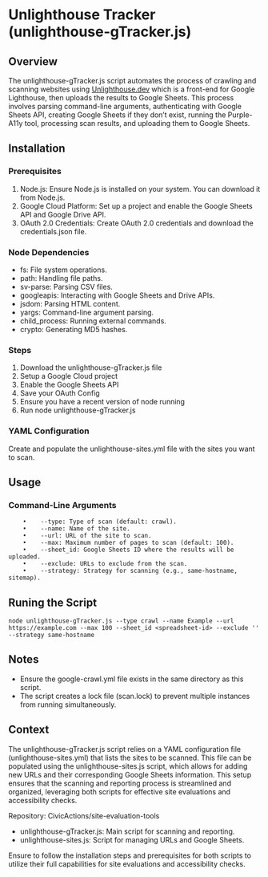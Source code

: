 # Unlighthouse Tracker (unlighthouse-gTracker.js)

## Overview

The unlighthouse-gTracker.js script automates the process of crawling and scanning websites using [Unlighthouse.dev](Unlighthouse.dev) which is a front-end for Google Lighthouse, then uploads the results to Google Sheets. This process involves parsing command-line arguments, authenticating with Google Sheets API, creating Google Sheets if they don’t exist, running the Purple-A11y tool, processing scan results, and uploading them to Google Sheets.

## Installation

### Prerequisites

1. Node.js: Ensure Node.js is installed on your system. You can download it from Node.js.
1. Google Cloud Platform: Set up a project and enable the Google Sheets API and Google Drive API.
1. OAuth 2.0 Credentials: Create OAuth 2.0 credentials and download the credentials.json file.

### Node Dependencies

* fs: File system operations.
* path: Handling file paths.
* sv-parse: Parsing CSV files.
* googleapis: Interacting with Google Sheets and Drive APIs.
* jsdom: Parsing HTML content.
* yargs: Command-line argument parsing.
* child_process: Running external commands.
* crypto: Generating MD5 hashes.

### Steps

1. Download the unlighthouse-gTracker.js file
1. Setup a Google Cloud project
1. Enable the Google Sheets API
1. Save your OAuth Config
1. Ensure you have a recent version of node running
1. Run node unlighthouse-gTracker.js

### YAML Configuration

Create and populate the unlighthouse-sites.yml file with the sites you want to scan.

## Usage

### Command-Line Arguments
```
	•	 --type: Type of scan (default: crawl).
	•	 --name: Name of the site.
	•	 --url: URL of the site to scan.
	•	 --max: Maximum number of pages to scan (default: 100).
	•	 --sheet_id: Google Sheets ID where the results will be uploaded.
	•	 --exclude: URLs to exclude from the scan.
	•	 --strategy: Strategy for scanning (e.g., same-hostname, sitemap).
```

## Runing the Script
`node unlighthouse-gTracker.js --type crawl --name Example --url https://example.com --max 100 --sheet_id <spreadsheet-id> --exclude '' --strategy same-hostname`

## Notes

* Ensure the google-crawl.yml file exists in the same directory as this script.
* The script creates a lock file (scan.lock) to prevent multiple instances from running simultaneously.

## Context 
The unlighthouse-gTracker.js script relies on a YAML configuration file (unlighthouse-sites.yml) that lists the sites to be scanned. This file can be populated using the unlighthouse-sites.js script, which allows for adding new URLs and their corresponding Google Sheets information. This setup ensures that the scanning and reporting process is streamlined and organized, leveraging both scripts for effective site evaluations and accessibility checks.

Repository: CivicActions/site-evaluation-tools

* unlighthouse-gTracker.js: Main script for scanning and reporting.
* unlighthouse-sites.js: Script for managing URLs and Google Sheets.

Ensure to follow the installation steps and prerequisites for both scripts to utilize their full capabilities for site evaluations and accessibility checks.
